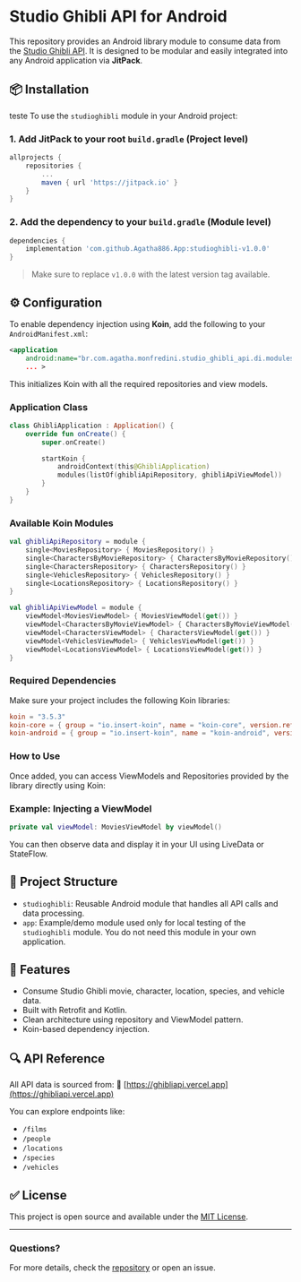 # Studio Ghibli API for Android

This repository provides an Android library module to consume data from the [Studio Ghibli API](https://ghibliapi.vercel.app). It is designed to be modular and easily integrated into any Android application via **JitPack**.

## 📦 Installation
teste
To use the `studioghibli` module in your Android project:

### 1. Add JitPack to your root `build.gradle` (Project level)

```groovy
allprojects {
    repositories {
        ...
        maven { url 'https://jitpack.io' }
    }
}
```

### 2. Add the dependency to your `build.gradle` (Module level)

```groovy
dependencies {
    implementation 'com.github.Agatha886.App:studioghibli-v1.0.0'
}
```

> Make sure to replace `v1.0.0` with the latest version tag available.

## ⚙️ Configuration

To enable dependency injection using **Koin**, add the following to your `AndroidManifest.xml`:

```xml
<application
    android:name="br.com.agatha.monfredini.studio_ghibli_api.di.modules.GhibliApplication"
    ... >
```

This initializes Koin with all the required repositories and view models.

### Application Class

```kotlin
class GhibliApplication : Application() {
    override fun onCreate() {
        super.onCreate()

        startKoin {
            androidContext(this@GhibliApplication)
            modules(listOf(ghibliApiRepository, ghibliApiViewModel))
        }
    }
}
```

### Available Koin Modules

```kotlin
val ghibliApiRepository = module {
    single<MoviesRepository> { MoviesRepository() }
    single<CharactersByMovieRepository> { CharactersByMovieRepository() }
    single<CharactersRepository> { CharactersRepository() }
    single<VehiclesRepository> { VehiclesRepository() }
    single<LocationsRepository> { LocationsRepository() }
}

val ghibliApiViewModel = module {
    viewModel<MoviesViewModel> { MoviesViewModel(get()) }
    viewModel<CharactersByMovieViewModel> { CharactersByMovieViewModel(get()) }
    viewModel<CharactersViewModel> { CharactersViewModel(get()) }
    viewModel<VehiclesViewModel> { VehiclesViewModel(get()) }
    viewModel<LocationsViewModel> { LocationsViewModel(get()) }
}
```

### Required Dependencies

Make sure your project includes the following Koin libraries:

```toml
koin = "3.5.3"
koin-core = { group = "io.insert-koin", name = "koin-core", version.ref = "koin" }
koin-android = { group = "io.insert-koin", name = "koin-android", version.ref = "koin" }
```

### How to Use

Once added, you can access ViewModels and Repositories provided by the library directly using Koin:

### Example: Injecting a ViewModel

```kotlin
private val viewModel: MoviesViewModel by viewModel()
```

You can then observe data and display it in your UI using LiveData or StateFlow.

## 📁 Project Structure

* `studioghibli`: Reusable Android module that handles all API calls and data processing.
* `app`: Example/demo module used only for local testing of the `studioghibli` module. You do not need this module in your own application.

## 🚀 Features

* Consume Studio Ghibli movie, character, location, species, and vehicle data.
* Built with Retrofit and Kotlin.
* Clean architecture using repository and ViewModel pattern.
* Koin-based dependency injection.

## 🔍 API Reference

All API data is sourced from:
📡 [https://ghibliapi.vercel.app](https://ghibliapi.vercel.app)

You can explore endpoints like:

* `/films`
* `/people`
* `/locations`
* `/species`
* `/vehicles`

## ✅ License

This project is open source and available under the [MIT License](LICENSE).

---

### Questions?

For more details, check the [repository](https://github.com/Agatha886/App-Studio-Ghibli-API) or open an issue.
